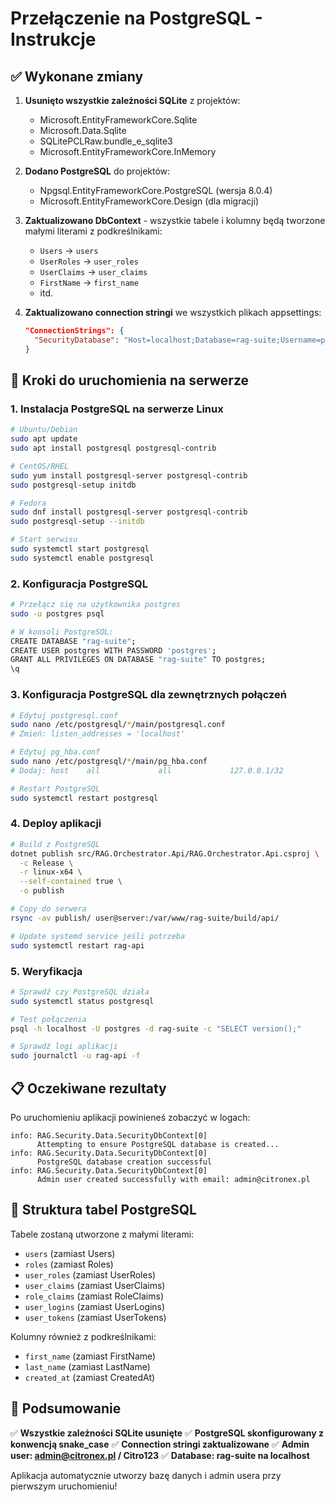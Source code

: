 # Przełączenie na PostgreSQL - Instrukcje

## ✅ Wykonane zmiany

1. **Usunięto wszystkie zależności SQLite** z projektów:
   - Microsoft.EntityFrameworkCore.Sqlite
   - Microsoft.Data.Sqlite
   - SQLitePCLRaw.bundle_e_sqlite3
   - Microsoft.EntityFrameworkCore.InMemory

2. **Dodano PostgreSQL** do projektów:
   - Npgsql.EntityFrameworkCore.PostgreSQL (wersja 8.0.4)
   - Microsoft.EntityFrameworkCore.Design (dla migracji)

3. **Zaktualizowano DbContext** - wszystkie tabele i kolumny będą tworzone małymi literami z podkreślnikami:
   - `Users` → `users`
   - `UserRoles` → `user_roles`
   - `UserClaims` → `user_claims`
   - `FirstName` → `first_name`
   - itd.

4. **Zaktualizowano connection stringi** we wszystkich plikach appsettings:
   ```json
   "ConnectionStrings": {
     "SecurityDatabase": "Host=localhost;Database=rag-suite;Username=postgres;Password=postgres"
   }
   ```

## 🚀 Kroki do uruchomienia na serwerze

### 1. Instalacja PostgreSQL na serwerze Linux

```bash
# Ubuntu/Debian
sudo apt update
sudo apt install postgresql postgresql-contrib

# CentOS/RHEL
sudo yum install postgresql-server postgresql-contrib
sudo postgresql-setup initdb

# Fedora
sudo dnf install postgresql-server postgresql-contrib
sudo postgresql-setup --initdb

# Start serwisu
sudo systemctl start postgresql
sudo systemctl enable postgresql
```

### 2. Konfiguracja PostgreSQL

```bash
# Przełącz się na użytkownika postgres
sudo -u postgres psql

# W konsoli PostgreSQL:
CREATE DATABASE "rag-suite";
CREATE USER postgres WITH PASSWORD 'postgres';
GRANT ALL PRIVILEGES ON DATABASE "rag-suite" TO postgres;
\q
```

### 3. Konfiguracja PostgreSQL dla zewnętrznych połączeń

```bash
# Edytuj postgresql.conf
sudo nano /etc/postgresql/*/main/postgresql.conf
# Zmień: listen_addresses = 'localhost'

# Edytuj pg_hba.conf
sudo nano /etc/postgresql/*/main/pg_hba.conf
# Dodaj: host    all             all             127.0.0.1/32            md5

# Restart PostgreSQL
sudo systemctl restart postgresql
```

### 4. Deploy aplikacji

```bash
# Build z PostgreSQL
dotnet publish src/RAG.Orchestrator.Api/RAG.Orchestrator.Api.csproj \
  -c Release \
  -r linux-x64 \
  --self-contained true \
  -o publish

# Copy do serwera
rsync -av publish/ user@server:/var/www/rag-suite/build/api/

# Update systemd service jeśli potrzeba
sudo systemctl restart rag-api
```

### 5. Weryfikacja

```bash
# Sprawdź czy PostgreSQL działa
sudo systemctl status postgresql

# Test połączenia
psql -h localhost -U postgres -d rag-suite -c "SELECT version();"

# Sprawdź logi aplikacji
sudo journalctl -u rag-api -f
```

## 📋 Oczekiwane rezultaty

Po uruchomieniu aplikacji powinieneś zobaczyć w logach:

```
info: RAG.Security.Data.SecurityDbContext[0]
      Attempting to ensure PostgreSQL database is created...
info: RAG.Security.Data.SecurityDbContext[0]
      PostgreSQL database creation successful
info: RAG.Security.Data.SecurityDbContext[0]
      Admin user created successfully with email: admin@citronex.pl
```

## 🔧 Struktura tabel PostgreSQL

Tabele zostaną utworzone z małymi literami:
- `users` (zamiast Users)
- `roles` (zamiast Roles)  
- `user_roles` (zamiast UserRoles)
- `user_claims` (zamiast UserClaims)
- `role_claims` (zamiast RoleClaims)
- `user_logins` (zamiast UserLogins)
- `user_tokens` (zamiast UserTokens)

Kolumny również z podkreślnikami:
- `first_name` (zamiast FirstName)
- `last_name` (zamiast LastName)
- `created_at` (zamiast CreatedAt)

## 🎯 Podsumowanie

✅ **Wszystkie zależności SQLite usunięte**
✅ **PostgreSQL skonfigurowany z konwencją snake_case**
✅ **Connection stringi zaktualizowane**
✅ **Admin user: admin@citronex.pl / Citro123**
✅ **Database: rag-suite na localhost**

Aplikacja automatycznie utworzy bazę danych i admin usera przy pierwszym uruchomieniu!

